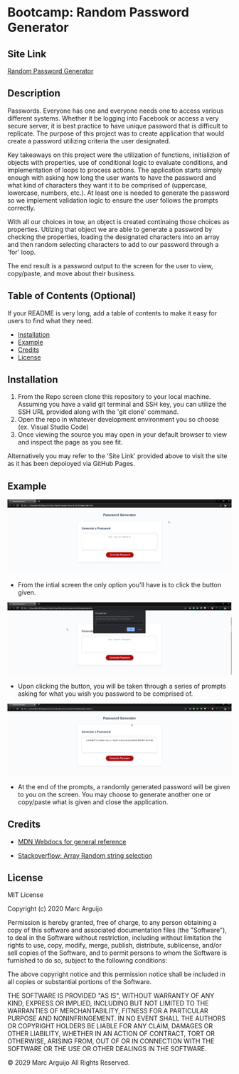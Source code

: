 # Bootcamp: Random Password Generator

## Site Link

[Random Password Generator](https://on-your-marc-go.github.io/Bootcamp-Password-Gen/)

## Description

Passwords. Everyone has one and everyone needs one to access various different systems. Whether it be logging into Facebook or access a very secure server, it is best practice to have unique password that is difficult to replicate. The purpose of this project was to create application that would create a password utilizing criteria the user designated.

Key takeaways on this project were the utilization of functions, initializion of objects with properties, use of conditional logic to evaluate conditions, and implementation of loops to process actions. The application starts simply enough with asking how long the user wants to have the password and what kind of characters they want it to be comprised of (uppercase, lowercase, numbers, etc.). At least one is needed to generate the password so we implement validation logic to ensure the user follows the prompts correctly.

With all our choices in tow, an object is created continaing those choices as properties. Utilzing that object we are able to generate a password by checking the properties, loading the designated characters into an array and then random selecting characters to add to our password through a 'for' loop.

The end result is a password output to the screen for the user to view, copy/paste, and move about their business.

## Table of Contents (Optional)

If your README is very long, add a table of contents to make it easy for users to find what they need.

- [Installation](#installation)
- [Example](#example)
- [Credits](#credits)
- [License](#license)

## Installation

1. From the Repo screen clone this repository to your local machine. Assuming you have a valid git terminal and SSH key, you can utilize the SSH URL provided along with the 'git clone' command.
2. Open the repo in whatever development environment you so choose (ex. Visual Studio Code)
3. Once viewing the source you may open in your default browser to view and inspect the page as you see fit.

Alternatively you may refer to the 'Site Link' provided above to visit the site as it has been depoloyed via GitHub Pages.

## Example

![Initial Application View](./Assets/images/Initial-screen.png)

- From the intial screen the only option you'll have is to click the button given.

![Prompt for user input](./Assets/images/Character-Length-Prompt.png)

- Upon clicking the button, you will be taken through a series of prompts asking for what you wish you password to be comprised of.

![Example password display](./Assets/images/Displayed-Password.png)

- At the end of the prompts, a randomly generated password will be given to you on the screen. You may choose to generate another one or copy/paste what is given and close the application.

## Credits

- [MDN Webdocs for general reference](https://developer.mozilla.org/en-US/)

- [Stackoverflow: Array Random string selection](https://stackoverflow.com/questions/7350363/select-a-random-string-from-an-array)

## License

MIT License

Copyright (c) 2020 Marc Arguijo

Permission is hereby granted, free of charge, to any person obtaining a copy
of this software and associated documentation files (the "Software"), to deal
in the Software without restriction, including without limitation the rights
to use, copy, modify, merge, publish, distribute, sublicense, and/or sell
copies of the Software, and to permit persons to whom the Software is
furnished to do so, subject to the following conditions:

The above copyright notice and this permission notice shall be included in all
copies or substantial portions of the Software.

THE SOFTWARE IS PROVIDED "AS IS", WITHOUT WARRANTY OF ANY KIND, EXPRESS OR
IMPLIED, INCLUDING BUT NOT LIMITED TO THE WARRANTIES OF MERCHANTABILITY,
FITNESS FOR A PARTICULAR PURPOSE AND NONINFRINGEMENT. IN NO EVENT SHALL THE
AUTHORS OR COPYRIGHT HOLDERS BE LIABLE FOR ANY CLAIM, DAMAGES OR OTHER
LIABILITY, WHETHER IN AN ACTION OF CONTRACT, TORT OR OTHERWISE, ARISING FROM,
OUT OF OR IN CONNECTION WITH THE SOFTWARE OR THE USE OR OTHER DEALINGS IN THE
SOFTWARE.

© 2029 Marc Arguijo All Rights Reserved.
